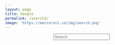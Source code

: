 ```yaml
---
layout: page
title: Google
permalink: /search3/
image: 'https://marzorati.co/img/search.png'
---
```

<!--test -->
<center>
<div id="search-container">
<input type="text" id="search-input" class="form-control" placeholder="Search">
<br>
<b id="results-container"></b>
</div>
</center>
<!--test -->

<!-- Script pointing to search-script.js -->
<script src="/search-script.js" type="text/javascript"></script>

<!-- Configuration -->
<script>
SimpleJekyllSearch({
  searchInput: document.getElementById('search-input'),
  resultsContainer: document.getElementById('results-container'),
  json: '/search.json',
  noResultsText ("Non ho trovato nulla")
})
</script>